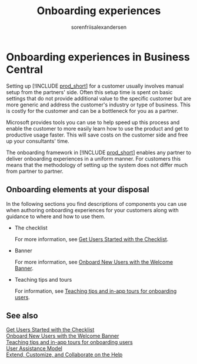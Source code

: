 ﻿---
title: Onboarding experiences
description: As a partner, you can get your customers up to speed in a hurry with the right onboarding story. Learn about checklists and teaching tips.
ms.date: 04/01/2021
ms.topic: conceptual
ms.service: dynamics365-business-central
author: sorenfriisalexandersen
ms.author: soalex
manager: edupont
---

# Onboarding experiences in Business Central

Setting up [!INCLUDE [prod_short](../includes/prod_short.md)] for a customer usually involves manual setup from the partners' side. Often this setup time is spent on basic settings that do not provide additional value to the specific customer but are more generic and address the customer's industry or type of business. This is costly for the customer and can be a bottleneck for you as a partner.

Microsoft provides tools you can use to help speed up this process and enable the customer to more easily learn how to use the product and get to productive usage faster. This will save costs on the customer side and free up your consultants' time.

The onboarding framework in [!INCLUDE [prod_short](../includes/prod_short.md)] enables any partner to deliver onboarding experiences in a uniform manner. For customers this means that the methodology of setting up the system does not differ much from partner to partner.

## Onboarding elements at your disposal

In the following sections you find descriptions of components you can use when authoring onboarding experiences for your customers along with guidance to where and how to use them.

- The checklist

  For more information, see [Get Users Started with the Checklist](onboarding-checklist.md).  
- Banner

  For more information, see [Onboard New Users with the Welcome Banner](onboarding-welcome-banner.md).  
- Teaching tips and tours

  For information, see [Teaching tips and in-app tours for onboarding users](onboarding-teaching-tips-tours.md).  

## See also

[Get Users Started with the Checklist](onboarding-checklist.md)  
[Onboard New Users with the Welcome Banner](onboarding-welcome-banner.md)  
[Teaching tips and in-app tours for onboarding users](onboarding-teaching-tips-tours.md)  
[User Assistance Model](../user-assistance.md)  
[Extend, Customize, and Collaborate on the Help](../help/contributor-guide.md)  
